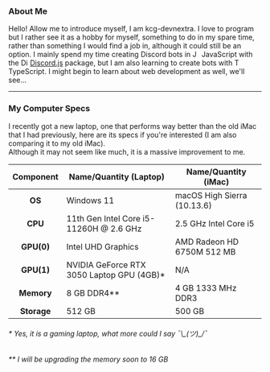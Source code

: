 ### About Me
Hello! Allow me to introduce myself, I am kcg-devnextra. I love to program but I rather see it as a hobby for myself,
something to do in my spare time, rather than something I would find a job in, although it could still be an option.
I mainly spend my time creating Discord bots in
<img
  align="inline-block"
  src="https://upload.wikimedia.org/wikipedia/commons/6/6a/JavaScript-logo.png"
  alt="JavaScript logo"
  width="14px"
  height="14px"
/> JavaScript with the
<img
  align="inline-block"
  src="https://discord.js.org/static/djs_logo.png"
  alt="Discord.js Logo"
  width="14px"
  height="14px"  
/> [Discord.js](https://discord.js.org/) package, but I am also learning to create bots with
<img
  align="inline-block"
  src="https://upload.wikimedia.org/wikipedia/commons/4/4c/Typescript_logo_2020.svg"
  alt="TypeScript logo"
  width="14px"
  height="14px"
/> TypeScript. I might begin to learn about web development as well, we'll see...

---

### My Computer Specs
I recently got a new laptop, one that performs way better than the old iMac that I had previously,
here are its specs if you're interested (I am also comparing it to my old iMac).\
Although it may not seem like much, it is a massive improvement to me.

| Component   | Name/Quantity (Laptop)                     | Name/Quantity (iMac)        |
|:-----------:|--------------------------------------------|-----------------------------|
| **OS**      | Windows 11                                 | macOS High Sierra (10.13.6) |
| **CPU**     | 11th Gen Intel Core i5-11260H @ 2.6 GHz    | 2.5 GHz Intel Core i5       |
| **GPU(0)**  | Intel UHD Graphics                         | AMD Radeon HD 6750M 512 MB  |
| **GPU(1)**  | NVIDIA GeForce RTX 3050 Laptop GPU (4GB)\* | N/A                         |
| **Memory**  | 8 GB DDR4\*\*                              | 4 GB 1333 MHz DDR3          |
| **Storage** | 512 GB                                     | 500 GB                      |
###### \* Yes, it is a gaming laptop, what more could I say ¯\\\_(ツ)\_/¯
###### \*\* I will be upgrading the memory soon to 16 GB